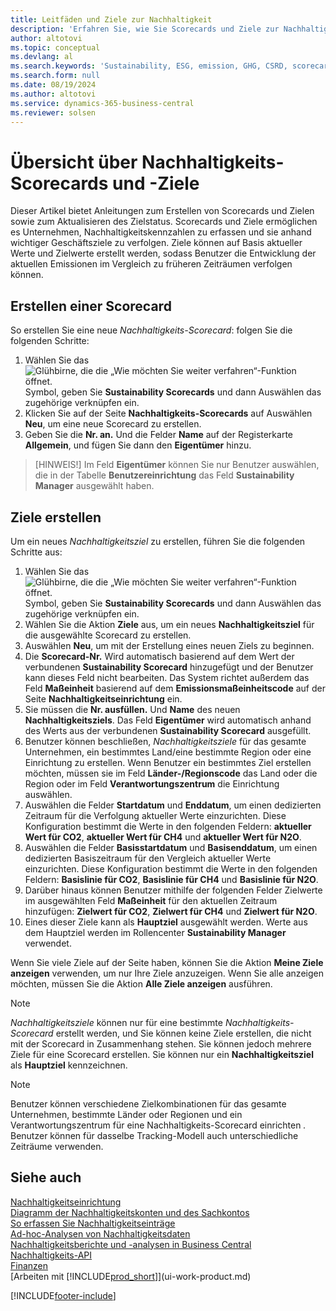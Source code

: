 ```yaml
---
title: Leitfäden und Ziele zur Nachhaltigkeit
description: 'Erfahren Sie, wie Sie Scorecards und Ziele zur Nachhaltigkeit einrichten und verwenden.'
author: altotovi
ms.topic: conceptual
ms.devlang: al
ms.search.keywords: 'Sustainability, ESG, emission, GHG, CSRD, scorecard, goal, forecast, budget'
ms.search.form: null
ms.date: 08/19/2024
ms.author: altotovi
ms.service: dynamics-365-business-central
ms.reviewer: solsen
---
```


# <a name="sustainability-scorecards-and-goals-overview"></a>Übersicht über Nachhaltigkeits-Scorecards und -Ziele

Dieser Artikel bietet Anleitungen zum Erstellen von Scorecards und Zielen sowie zum Aktualisieren des Zielstatus. Scorecards und Ziele ermöglichen es Unternehmen, Nachhaltigkeitskennzahlen zu erfassen und sie anhand wichtiger Geschäftsziele zu verfolgen. Ziele können auf Basis aktueller Werte und Zielwerte erstellt werden, sodass Benutzer die Entwicklung der aktuellen Emissionen im Vergleich zu früheren Zeiträumen verfolgen können.  

## <a name="create-a-scorecard"></a>Erstellen einer Scorecard

So erstellen Sie eine neue  *Nachhaltigkeits-Scorecard*: folgen Sie die folgenden Schritte:

1. Wählen Sie das ![Glühbirne, die die „Wie möchten Sie weiter verfahren“-Funktion öffnet.](media/ui-search/search_small.png "Wie möchten Sie weiter verfahren?") Symbol, geben Sie  **Sustainability Scorecards** und dann Auswählen das zugehörige verknüpfen ein. 
2. Klicken Sie auf der Seite  **Nachhaltigkeits-Scorecards**  auf Auswählen **Neu**, um eine neue Scorecard zu erstellen.  
3. Geben Sie die  **Nr. an.** Und die Felder  **Name**  auf der Registerkarte  **Allgemein**, und fügen Sie dann den  **Eigentümer** hinzu. 

> [HINWEIS!] Im Feld  **Eigentümer**  können Sie nur Benutzer auswählen, die in der Tabelle  **Benutzereinrichtung**  das Feld  **Sustainability Manager**  ausgewählt haben. 

## <a name="create-goals"></a>Ziele erstellen

Um ein neues  *Nachhaltigkeitsziel* zu erstellen, führen Sie die folgenden Schritte aus:

1. Wählen Sie das ![Glühbirne, die die „Wie möchten Sie weiter verfahren“-Funktion öffnet.](media/ui-search/search_small.png "Wie möchten Sie weiter verfahren?") Symbol, geben Sie  **Sustainability Scorecards** und dann Auswählen das zugehörige verknüpfen ein.
2. Wählen Sie die Aktion  **Ziele**  aus, um ein neues  **Nachhaltigkeitsziel**  für die ausgewählte Scorecard zu erstellen.  
3. Auswählen **Neu**, um mit der Erstellung eines neuen Ziels zu beginnen.
4. Die **Scorecard-Nr.** Wird automatisch basierend auf dem Wert der verbundenen  **Sustainability Scorecard** hinzugefügt und der Benutzer kann dieses Feld nicht bearbeiten. Das System richtet außerdem das Feld  **Maßeinheit**  basierend auf dem  **Emissionsmaßeinheitscode**  auf der Seite  **Nachhaltigkeitseinrichtung**  ein.  
5. Sie müssen die  **Nr. ausfüllen.** Und  **Name** des neuen  **Nachhaltigkeitsziels**. Das Feld  **Eigentümer**  wird automatisch anhand des Werts aus der verbundenen  **Sustainability Scorecard** ausgefüllt.   
6. Benutzer können beschließen,  *Nachhaltigkeitsziele*  für das gesamte Unternehmen, ein bestimmtes Land/eine bestimmte Region oder eine Einrichtung zu erstellen. Wenn Benutzer ein bestimmtes Ziel erstellen möchten, müssen sie im Feld  **Länder-/Regionscode**  das Land oder die Region oder im Feld  **Verantwortungszentrum**  die Einrichtung auswählen.  
7. Auswählen die Felder  **Startdatum** und  **Enddatum**, um einen dedizierten Zeitraum für die Verfolgung aktueller Werte einzurichten. Diese Konfiguration bestimmt die Werte in den folgenden Feldern:  **aktueller Wert für CO2**,  **aktueller Wert für CH4** und  **aktueller Wert für N2O**. 
8. Auswählen die Felder  **Basisstartdatum** und  **Basisenddatum**, um einen dedizierten Basiszeitraum für den Vergleich aktueller Werte einzurichten. Diese Konfiguration bestimmt die Werte in den folgenden Feldern:  **Basislinie für CO2**,  **Basislinie für CH4** und  **Basislinie für N2O**.
9. Darüber hinaus können Benutzer mithilfe der folgenden Felder Zielwerte im ausgewählten Feld  **Maßeinheit**  für den aktuellen Zeitraum hinzufügen:  **Zielwert für CO2**,  **Zielwert für CH4** und  **Zielwert für N2O**.   
10. Eines dieser Ziele kann als  **Hauptziel** ausgewählt werden. Werte aus dem Hauptziel werden im Rollencenter  **Sustainability Manager**  verwendet.  

Wenn Sie viele Ziele auf der Seite haben, können Sie die Aktion  **Meine Ziele anzeigen**  verwenden, um nur Ihre Ziele anzuzeigen. Wenn Sie alle anzeigen möchten, müssen Sie die Aktion  **Alle Ziele anzeigen**  ausführen.  

> [!NOTE]
> *Nachhaltigkeitsziele* können nur für eine bestimmte *Nachhaltigkeits-Scorecard* erstellt werden, und Sie können keine Ziele erstellen, die nicht mit der Scorecard in Zusammenhang stehen. Sie können jedoch mehrere Ziele für eine Scorecard erstellen. Sie können nur ein  **Nachhaltigkeitsziel**  als  **Hauptziel** kennzeichnen.

> [!NOTE]
> Benutzer können verschiedene Zielkombinationen für das gesamte Unternehmen, bestimmte Länder oder Regionen und ein Verantwortungszentrum für eine Nachhaltigkeits-Scorecard einrichten *.* Benutzer können für dasselbe Tracking-Modell auch unterschiedliche Zeiträume verwenden. 

## <a name="see-also"></a>Siehe auch

[Nachhaltigkeitseinrichtung](finance-sustainability-setup.md)    
[Diagramm der Nachhaltigkeitskonten und des Sachkontos ](finance-sustainability-accounts-ledger.md)    
[So erfassen Sie Nachhaltigkeitseinträge](finance-sustainability-journal.md)    
[Ad-hoc-Analysen von Nachhaltigkeitsdaten](ad-hoc-analysis-sustainability.md)    
[Nachhaltigkeitsberichte und -analysen in Business Central](sustainability-reports.md)   
[Nachhaltigkeits-API](/dynamics365/business-central/dev-itpro/api-sustainability/sustainability-api?toc=/dynamics365/business-central/toc.json)    
[Finanzen](finance.md)    
[Arbeiten mit [!INCLUDE[prod_short](includes/prod_short.md)]](ui-work-product.md)    

[!INCLUDE[footer-include](includes/footer-banner.md)]
